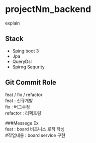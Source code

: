 # projectNm_backend
explain

## Stack
- Sping boot 3
- Jpa
- QueryDsl
- Spirng Sequrity



## Git Commit Role
feat / fix / refactor  
feat : 신규개발  
fix : 버그수정  
refactor : 리펙토링   

###Messege Ex  
feat : board 비즈니스 로직 작성  
#작업내용 : board service 구현  
